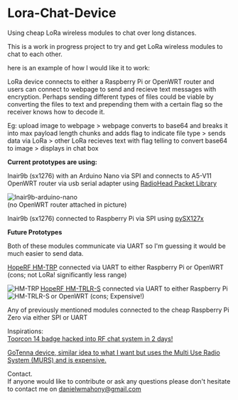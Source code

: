# Lora-Chat-Device
Using cheap LoRa wireless modules to chat over long distances.

This is a work in progress project to try and get LoRa wireless modules to chat to each other.

here is an example of how I would like it to work:

LoRa device connects to either a Raspberry Pi or OpenWRT router and users can connect to webpage to send and recieve text messages with encryption. Perhaps sending different types of files could be viable by converting the files to text and prepending them with a certain flag so the receiver knows how to decode it.

Eg: 
upload image to webpage > webpage converts to base64 and breaks it into max payload length chunks and adds flag to indicate file type > sends data via LoRa > other LoRa recieves text with flag telling to convert base64 to image > displays in chat box

<b>Current prototypes are using:</b>

Inair9b (sx1276) with an Arduino Nano via SPI and connects to A5-V11 OpenWRT router via usb serial adapter using  <a href="https://github.com/PaulStoffregen/RadioHead">RadioHead Packet Library</a>

<img src="http://imgur.com/o91j5aj.jpg" alt="Inair9b-arduino-nano">
<br>(no OpenWRT router attached in picture)</br>

Inair9b (sx1276) connected to Raspberry Pi via SPI using <a href="https://github.com/mayeranalytics/pySX127x">pySX127x </a>




<b>Future Prototypes</b>

Both of these modules communicate via UART so I'm guessing it would be much easier to send data.

<a href="http://www.anarduino.com/details.jsp?pid=139">HopeRF HM-TRP</a> connected via UART to either Raspberry Pi or OpenWRT (cons; not LoRa! significantly less range)

 <img src="http://www.anarduino.com/images/hm-trp100.png" alt="HM-TRP" align="left"> 



<a href="http://www.hoperf.com/rf/data_link_module/HM-TRLR-S.htm">HopeRF HM-TRLR-S</a> connected via UART to either Raspberry Pi or OpenWRT (cons; Expensive!)
 <img src="http://www.hoperf.com/upload/rf/HM-TRLR-HFS.jpg" alt="HM-TRLR-S" align="left"> 





Any of previously mentioned modules connected to the cheap Raspberry Pi Zero via either SPI or UART


Inspirations:<br> 
<a href="http://ossmann.blogspot.com.au/2012/10/the-toorcon-14-badge.html">Toorcon 14 badge hacked into RF chat system in 2 days!</a><br>

<a href="http://www.gotenna.com/">GoTenna device, similar idea to what I want but uses the Multi Use Radio System (MURS) and is expensive.</a><br>

Contact.<br>
If anyone would like to contribute or ask any questions please don't hesitate to contact me on danielwmahony@gmail.com


